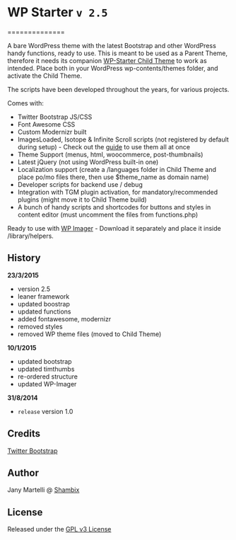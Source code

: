 # WP Starter `v 2.5`

==============

A bare WordPress theme with the latest Bootstrap and other WordPress handy functions, ready to use.
This is meant to be used as a Parent Theme, therefore it needs its companion [WP-Starter Child Theme](https://github.com/Jany-M/WP-Starter-Child-Theme) to work as intended.
Place both in your WordPress wp-contents/themes folder, and activate the Child Theme.

The scripts have been developed throughout the years, for various projects.

Comes with:

- Twitter Bootstrap JS/CSS
- Font Awesome CSS
- Custom Modernizr built
- ImagesLoaded, Isotope & Infinite Scroll scripts (not registered by default during setup) - Check out the [guide](http://www.shambix.com/en/isotope-twitter-bootstrap-infinite-scroll-fluid-responsive-layout/) to use them all at once
- Theme Support (menus, html, woocommerce, post-thumbnails)
- Latest jQuery (not using WordPress built-in one)
- Localization support (create a /languages folder in Child Theme and place po/mo files there, then use $theme_name as domain name)
- Developer scripts for backend use / debug
- Integration with TGM plugin activation, for mandatory/recommended plugins (might move it to Child Theme build)
- A bunch of handy scripts and shortcodes for buttons and styles in content editor (must uncomment the files from functions.php)

Ready to use with [WP Imager](https://github.com/Jany-M/WP-Imager) - Download it separately and place it inside /library/helpers.


## History

**23/3/2015**
- version 2.5
- leaner framework
- updated boostrap
- updated functions
- added fontawesome, modernizr
- removed styles
- removed WP theme files (moved to Child Theme)

**10/1/2015**
- updated bootstrap
- updated timthumbs
- re-ordered structure
- updated WP-Imager

**31/8/2014**
- `release` version 1.0

## Credits

[Twitter Bootstrap](https://github.com/twbs/bootstrap)

## Author

Jany Martelli @ [Shambix](http://www.shambix.com)

## License

Released under the [GPL v3 License](http://choosealicense.com/licenses/gpl-v3/)